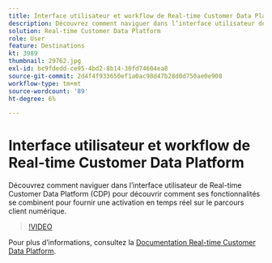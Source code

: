 ```yaml
---
title: Interface utilisateur et workflow de Real-time Customer Data Platform
description: Découvrez comment naviguer dans l’interface utilisateur de Real-time Customer Data Platform (CDP) pour découvrir comment ses fonctionnalités se combinent pour fournir une activation en temps réel sur le parcours client numérique.
solution: Real-time Customer Data Platform
role: User
feature: Destinations
kt: 3989
thumbnail: 29762.jpg
exl-id: bc9fdedd-ce95-4bd2-8b14-30fd74604ea8
source-git-commit: 2d4f4f933650ef1a0ac98d47b28d0d750ae0e908
workflow-type: tm+mt
source-wordcount: '89'
ht-degree: 6%

---
```


# Interface utilisateur et workflow de Real-time Customer Data Platform

Découvrez comment naviguer dans l’interface utilisateur de Real-time Customer Data Platform (CDP) pour découvrir comment ses fonctionnalités se combinent pour fournir une activation en temps réel sur le parcours client numérique.

>[!VIDEO](https://video.tv.adobe.com/v/29762?quality=12&learn=on)

Pour plus d’informations, consultez la [Documentation Real-time Customer Data Platform](https://experienceleague.adobe.com/docs/experience-platform/rtcdp/overview.html?lang=fr).
